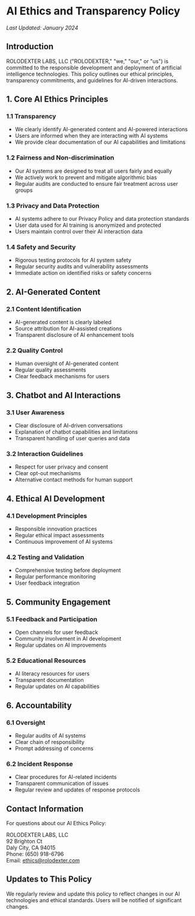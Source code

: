# AI Ethics and Transparency Policy

*Last Updated: January 2024*

## Introduction

ROLODEXTER LABS, LLC ("ROLODEXTER," "we," "our," or "us") is committed to the responsible development and deployment of artificial intelligence technologies. This policy outlines our ethical principles, transparency commitments, and guidelines for AI-driven interactions.

## 1. Core AI Ethics Principles

### 1.1 Transparency
- We clearly identify AI-generated content and AI-powered interactions
- Users are informed when they are interacting with AI systems
- We provide clear documentation of our AI capabilities and limitations

### 1.2 Fairness and Non-discrimination
- Our AI systems are designed to treat all users fairly and equally
- We actively work to prevent and mitigate algorithmic bias
- Regular audits are conducted to ensure fair treatment across user groups

### 1.3 Privacy and Data Protection
- AI systems adhere to our Privacy Policy and data protection standards
- User data used for AI training is anonymized and protected
- Users maintain control over their AI interaction data

### 1.4 Safety and Security
- Rigorous testing protocols for AI system safety
- Regular security audits and vulnerability assessments
- Immediate action on identified risks or safety concerns

## 2. AI-Generated Content

### 2.1 Content Identification
- AI-generated content is clearly labeled
- Source attribution for AI-assisted creations
- Transparent disclosure of AI enhancement tools

### 2.2 Quality Control
- Human oversight of AI-generated content
- Regular quality assessments
- Clear feedback mechanisms for users

## 3. Chatbot and AI Interactions

### 3.1 User Awareness
- Clear disclosure of AI-driven conversations
- Explanation of chatbot capabilities and limitations
- Transparent handling of user queries and data

### 3.2 Interaction Guidelines
- Respect for user privacy and consent
- Clear opt-out mechanisms
- Alternative contact methods for human support

## 4. Ethical AI Development

### 4.1 Development Principles
- Responsible innovation practices
- Regular ethical impact assessments
- Continuous improvement of AI systems

### 4.2 Testing and Validation
- Comprehensive testing before deployment
- Regular performance monitoring
- User feedback integration

## 5. Community Engagement

### 5.1 Feedback and Participation
- Open channels for user feedback
- Community involvement in AI development
- Regular updates on AI improvements

### 5.2 Educational Resources
- AI literacy resources for users
- Transparent documentation
- Regular updates on AI capabilities

## 6. Accountability

### 6.1 Oversight
- Regular audits of AI systems
- Clear chain of responsibility
- Prompt addressing of concerns

### 6.2 Incident Response
- Clear procedures for AI-related incidents
- Transparent communication of issues
- Regular review and updates of response protocols

## Contact Information

For questions about our AI Ethics Policy:

ROLODEXTER LABS, LLC  
92 Brighton Ct  
Daly City, CA 94015  
Phone: (650) 918-6796  
Email: ethics@rolodexter.com

## Updates to This Policy

We regularly review and update this policy to reflect changes in our AI technologies and ethical standards. Users will be notified of significant changes.